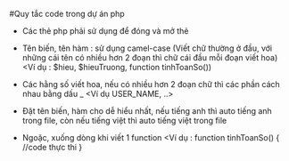 #Quy tắc code trong dự án php

- Các thẻ php phải sử dụng <?php và ?> để đóng và mở thẻ


- Tên biến, tên hàm : sử dụng camel-case (Viết chữ thường ở đầu, với những cái tên có nhiều hơn 2 đoạn thì chữ cái đầu mỗi đoạn viết hoa)
<Ví dụ : $hieu, $hieuTruong, function tinhToanSo())

- Các hằng số viết hoa, nếu có nhiều hơn 2 đoạn chữ thì các phần cách nhau bằng dấu _
<Ví dụ USER_NAME, ..>

- Đặt tên biến, hàm cho dễ hiểu nhất, nếu tiếng anh thì auto tiếng anh trong file, còn nếu tiếng việt thì auto tiếng việt trong file

- Ngoặc, xuống dòng khi viết 1 function
<Ví dụ : 
function tinhToanSo()
{
    //code thực thi
}
>

